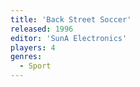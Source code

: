 ```yaml
---
title: 'Back Street Soccer'
released: 1996
editor: 'SunA Electronics'
players: 4
genres:
  - Sport
---
```


